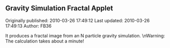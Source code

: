 ## Gravity Simulation Fractal Applet 
Originally published: 2010-03-26 17:49:12 
Last updated: 2010-03-26 17:49:13 
Author: FB36  
 
It produces a fractal image from an N particle gravity simulation.\nWarning: The calculation takes about a minute!